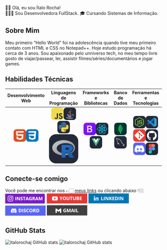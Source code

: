 👋🏻 Olá, eu sou Ítalo Rocha!  
👩🏼‍💻 Sou Desenvolvedora FullStack.
🎓 Cursando Sistemas de Informação.

## Sobre Mim
Meu primeiro “Hello World” foi na adolescência quando tive meu primeiro contato com HTML e CSS no Notepad++. Hoje estudo programação há cerca de 3 anos. Sou apaixonado pelo unniverso tech, no meu tempo livre gosto de viajar/passear, ler, assistir filmes/séries/documentários e jogar games.

## Habilidades Técnicas  
| Desenvolvimento Web | Linguagens de Programação | Frameworks e Bibliotecas | Banco de Dados | Ferramentas e Tecnologias |
| :-----------------: | :-----------------------: | :----------------------: | :------------: | :-----------------------: |
| <img height="40" src="https://github.com/rhayssakramer/rhayssakramer/blob/main/assets/icon/HTML.svg"><img height="40" src="https://github.com/rhayssakramer/rhayssakramer/blob/main/assets/icon/CSS.svg"> | <img height="40" src="https://github.com/rhayssakramer/rhayssakramer/blob/main/assets/icon/JavaScript.svg"><img height="40" src="https://github.com/rhayssakramer/rhayssakramer/blob/main/assets/icon/Java-Dark.svg"><img height="40" src="https://github.com/rhayssakramer/rhayssakramer/blob/main/assets/icon/Python-Dark.svg"><img heigth="40" src="https://github.com/rhayssakramer/rhayssakramer/blob/main/assets/icon/r.svg"> | <img height="40" src="https://github.com/rhayssakramer/rhayssakramer/blob/main/assets/icon/Bootstrap.svg"><img height="40" src="https://github.com/rhayssakramer/rhayssakramer/blob/main/assets/icon/React-Dark.svg"><img height="40" src="https://github.com/rhayssakramer/rhayssakramer/blob/main/assets/icon/vue.js.svg"> | <img height="40" src="https://github.com/rhayssakramer/rhayssakramer/blob/main/assets/icon/MongoDB.svg"><img height="40" src="https://github.com/rhayssakramer/rhayssakramer/blob/main/assets/icon/MySQL-Dark.svg"> | <img height="40" src="https://github.com/rhayssakramer/rhayssakramer/blob/main/assets/icon/NodeJS-Dark.svg"><img height="40" src="https://github.com/rhayssakramer/rhayssakramer/blob/main/assets/icon/VSCode-Dark.svg"><img height="40" src="https://github.com/rhayssakramer/rhayssakramer/blob/main/assets/icon/Git.svg"><img height="40" src="https://github.com/rhayssakramer/rhayssakramer/blob/main/assets/icon/Github-Dark.svg"><img height="40" src="https://github.com/rhayssakramer/rhayssakramer/blob/main/assets/icon/Discord.svg"><img height="40" src="https://github.com/rhayssakramer/rhayssakramer/blob/main/assets/icon/Figma-Dark.svg">

## Conecte-se comigo
Você pode me encontrar nos 👉🏻 [meus links](https://linktr.ee/devrhakramer) ou clicando abaixo 👇🏼  
[![](https://github.com/rhayssakramer/rhayssakramer/blob/main/assets/images/instagram.png)](https://www.instagram.com/italorochaj) 
[![](https://github.com/rhayssakramer/rhayssakramer/blob/main/assets/images/youtube.png)](https://www.youtube.com/@italorochaj)
[![](https://github.com/rhayssakramer/rhayssakramer/blob/main/assets/images/linkedin.png)](https://www.linkedin.com/in/italorochaj)
[![](https://github.com/rhayssakramer/rhayssakramer/blob/main/assets/images/discord.png)](https://discord.gg/atkKBZnW)
[![](https://github.com/rhayssakramer/rhayssakramer/blob/main/assets/images/gmail.png)](https://mailto:italorochaj@gmail.com)

## GitHub Stats
![italorochaj GitHub stats](https://github-readme-stats.vercel.app/api?username=italorochaj&show_icons=true&theme=tokyonight)
![italorochaj GitHub stats](https://github-readme-stats.vercel.app/api/top-langs/?username=italorochaj&layout=donut)
